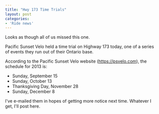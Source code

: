 ```yaml
---
title: "Hwy 173 Time Trials"
layout: post
categories:
- 'Ride news'
---
```


Looks as though all of us missed this one.

Pacific Sunset Velo held a time trial on Highway 173 today, one of a series of events they run out of their Ontario base.

According to the Pacific Sunset Velo website (https://psvelo.com), the schedule for 2013 is:

- Sunday, September 15
- Sunday, October 13
- Thanksgiving Day, November 28
- Sunday, December 8

I've e-mailed them in hopes of getting more notice next time. Whatever I get, I'll post here.